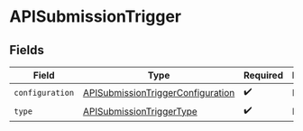 # APISubmissionTrigger


## Fields

| Field                                                                                         | Type                                                                                          | Required                                                                                      | Description                                                                                   |
| --------------------------------------------------------------------------------------------- | --------------------------------------------------------------------------------------------- | --------------------------------------------------------------------------------------------- | --------------------------------------------------------------------------------------------- |
| `configuration`                                                                               | [APISubmissionTriggerConfiguration](../../models/shared/apisubmissiontriggerconfiguration.md) | :heavy_check_mark:                                                                            | N/A                                                                                           |
| `type`                                                                                        | [APISubmissionTriggerType](../../models/shared/apisubmissiontriggertype.md)                   | :heavy_check_mark:                                                                            | N/A                                                                                           |